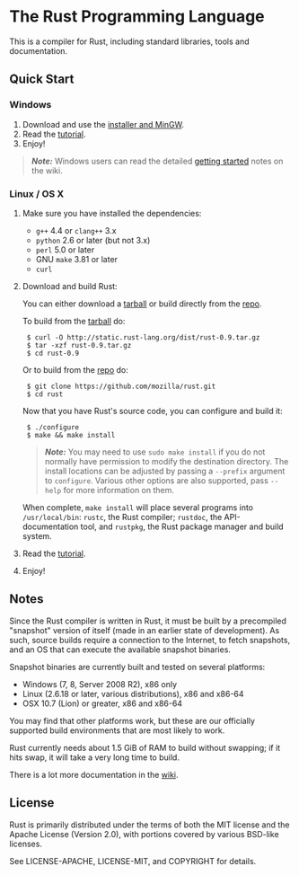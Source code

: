 # The Rust Programming Language

This is a compiler for Rust, including standard libraries, tools and
documentation.

## Quick Start

### Windows

1. Download and use the [installer and MinGW][win-wiki].
2. Read the [tutorial].
2. Enjoy!

> ***Note:*** Windows users can read the detailed
> [getting started][wiki-start] notes on the wiki.

[tutorial]: http://static.rust-lang.org/doc/tutorial.html
[wiki-start]: https://github.com/mozilla/rust/wiki/Note-getting-started-developing-Rust
[win-wiki]: https://github.com/mozilla/rust/wiki/Using-Rust-on-Windows

### Linux / OS X

1. Make sure you have installed the dependencies:
    * `g++` 4.4 or `clang++` 3.x
    * `python` 2.6 or later (but not 3.x)
    * `perl` 5.0 or later
    * GNU `make` 3.81 or later
    * `curl`
2. Download and build Rust:

    You can either download a [tarball] or build directly from the [repo].

    To build from the [tarball] do:

        $ curl -O http://static.rust-lang.org/dist/rust-0.9.tar.gz
        $ tar -xzf rust-0.9.tar.gz
        $ cd rust-0.9

    Or to build from the [repo] do:

        $ git clone https://github.com/mozilla/rust.git
        $ cd rust

    Now that you have Rust's source code, you can configure and build it:

        $ ./configure
        $ make && make install

    > ***Note:*** You may need to use `sudo make install` if you do not normally have
    > permission to modify the destination directory. The install locations can
    > be adjusted by passing a `--prefix` argument to `configure`. Various other
    > options are also supported, pass `--help` for more information on them.

    When complete, `make install` will place several programs into
    `/usr/local/bin`: `rustc`, the Rust compiler; `rustdoc`, the
    API-documentation tool, and `rustpkg`, the Rust package manager and build
    system.
3. Read the [tutorial].
4. Enjoy!

[repo]: https://github.com/mozilla/rust
[tarball]: http://static.rust-lang.org/dist/rust-0.9.tar.gz
[tutorial]: http://static.rust-lang.org/doc/0.9/tutorial.html

## Notes

Since the Rust compiler is written in Rust, it must be built by a
precompiled "snapshot" version of itself (made in an earlier state of
development). As such, source builds require a connection to the Internet, to
fetch snapshots, and an OS that can execute the available snapshot binaries.

Snapshot binaries are currently built and tested on several platforms:

* Windows (7, 8, Server 2008 R2), x86 only
* Linux (2.6.18 or later, various distributions), x86 and x86-64
* OSX 10.7 (Lion) or greater, x86 and x86-64

You may find that other platforms work, but these are our officially
supported build environments that are most likely to work.

Rust currently needs about 1.5 GiB of RAM to build without swapping; if it hits
swap, it will take a very long time to build.

There is a lot more documentation in the [wiki].

[wiki]: https://github.com/mozilla/rust/wiki

## License

Rust is primarily distributed under the terms of both the MIT license
and the Apache License (Version 2.0), with portions covered by various
BSD-like licenses.

See LICENSE-APACHE, LICENSE-MIT, and COPYRIGHT for details.

